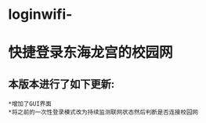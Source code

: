 # loginwifi-
快捷登录东海龙宫的校园网
=====
本版本进行了如下更新:
----
    *增加了GUI界面
    *将之前的一次性登录模式改为持续监测联网状态然后判断是否连接校园网
